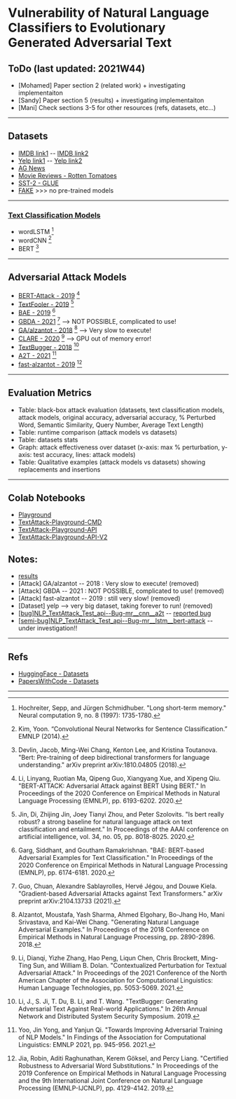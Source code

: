# Vulnerability of Natural Language Classifiers to Evolutionary Generated Adversarial Text

## ToDo (last updated: 2021W44)
- [Mohamed] Paper section 2 (related work) + investigating implementaiton
- [Sandy] Paper section 5 (results) + investigating implementaiton
- [Mani] Check sections 3-5 for other resources (refs, datasets, etc...) 
---
## Datasets
- [IMDB link1](https://datasets.imdbws.com) -- [IMDB link2](http://ai.stanford.edu/~amaas/data/sentiment/)
- [Yelp link1](https://www.yelp.com/dataset) -- [Yelp link2](https://www.kaggle.com/yelp-dataset/yelp-dataset)
- [AG News](http://groups.di.unipi.it/~gulli/AG_corpus_of_news_articles.html)
- [Movie Reviews - Rotten Tomatoes](https://www.cs.cornell.edu/people/pabo/movie-review-data/)
- [SST-2 - GLUE](https://gluebenchmark.com)
- [FAKE](https://www.kaggle.com/c/fake-news/data) >>> no pre-trained models
---
### [Text Classification Models](https://textattack.readthedocs.io/en/latest/3recipes/models.html)
- wordLSTM [^1]
- wordCNN [^2]
- BERT [^3]
---
## Adversarial Attack Models 
- [BERT-Attack - 2019](https://github.com/LinyangLee/BERT-Attack) [^4]
- [TextFooler - 2019](https://github.com/jind11/TextFooler) [^5]
- [BAE - 2019](https://github.com/QData/TextAttack) [^6]
- [GBDA - 2021](https://github.com/facebookresearch/text-adversarial-attack) [^7] --> NOT POSSIBLE, complicated to use!
- [GA/alzantot - 2018](https://github.com/QData/TextAttack) [^8] --> Very slow to execute!
- [CLARE - 2020](https://github.com/QData/TextAttack) [^9] --> GPU out of memory error! 
- [TextBugger - 2018](https://github.com/QData/TextAttack) [^10]
- [A2T - 2021](https://github.com/QData/TextAttack) [^11]
- [fast-alzantot - 2019](https://github.com/QData/TextAttack) [^12]
---
## Evaluation Metrics
- Table: black-box attack evaluation (datasets, text classification models, attack models, original accuracy, adversarial accuracy, % Perturbed Word, Semantic Similarity, Query Number, Average Text Length)
- Table: runtime comparison (attack models vs datasets)
- Table: datasets stats
- Graph: attack effectiveness over dataset (x-axis: max % perturbation, y-axis: test accuracy, lines: attack models)
- Table: Qualitative examples (attack models vs datasets) showing replacements and insertions
---
## Colab Notebooks
- [Playground](https://colab.research.google.com/drive/1Hs_E6F0_h5AYhUj3o5wNI5LeF5Ashk8p?usp=sharing)
- [TextAttack-Playground-CMD](https://colab.research.google.com/drive/1rRdiD5oQy_ohHrIDF4Nsal7Fdom-Q2D-?usp=sharing)
- [TextAttack-Playground-API](https://colab.research.google.com/drive/1uU4xYNGfpvv-H2eirRr9U67GYTkMoBnm?usp=sharing)
- [TextAttack-Playground-API-V2](https://colab.research.google.com/drive/1seoSdC419jxFsJotr3m39AIhjDuV21co?usp=sharing)

## Notes:
- [results](https://drive.google.com/drive/folders/1jnI7Tqe-zkJEIScX-vYyj-c2bGGpx5FZ?usp=sharing)
- [Attack] GA/alzantot -- 2018 : Very slow to execute! (removed)
- [Attack] GBDA -- 2021 : NOT POSSIBLE, complicated to use! (removed)
- [Attack] fast-alzantot -- 2019 : still very slow! (removed)
- [Dataset] yelp --> very big dataset, taking forever to run! (removed)
- [[bug]NLP_TextAttack_Test_api--Bug-mr__cnn__a2t](https://colab.research.google.com/drive/10pV0ArRPIG0DjmgPjIXZhldCLRAciYbP?usp=sharing) -- [reported bug](https://github.com/QData/TextAttack/issues/601)
- [[semi-bug]NLP_TextAttack_Test_api--Bug-mr__lstm__bert-attack](https://colab.research.google.com/drive/1Efk4dp9gHrtvTkSIv_KxY8l6J808BCx1?usp=sharing) -- under investigation!!
---
## Refs
- [HuggingFace - Datasets](https://huggingface.co/datasets)
- [PapersWithCode - Datasets](https://paperswithcode.com/task/text-classification)

---

[^1]: Hochreiter, Sepp, and Jürgen Schmidhuber. "Long short-term memory." Neural computation 9, no. 8 (1997): 1735-1780.
[^2]: Kim, Yoon. “Convolutional Neural Networks for Sentence Classification.” EMNLP (2014).
[^3]: Devlin, Jacob, Ming-Wei Chang, Kenton Lee, and Kristina Toutanova. "Bert: Pre-training of deep bidirectional transformers for language understanding." arXiv preprint arXiv:1810.04805 (2018). 
[^4]: Li, Linyang, Ruotian Ma, Qipeng Guo, Xiangyang Xue, and Xipeng Qiu. "BERT-ATTACK: Adversarial Attack against BERT Using BERT." In Proceedings of the 2020 Conference on Empirical Methods in Natural Language Processing (EMNLP), pp. 6193-6202. 2020.
[^5]: Jin, Di, Zhijing Jin, Joey Tianyi Zhou, and Peter Szolovits. "Is bert really robust? a strong baseline for natural language attack on text classification and entailment." In Proceedings of the AAAI conference on artificial intelligence, vol. 34, no. 05, pp. 8018-8025. 2020.
[^6]: Garg, Siddhant, and Goutham Ramakrishnan. "BAE: BERT-based Adversarial Examples for Text Classification." In Proceedings of the 2020 Conference on Empirical Methods in Natural Language Processing (EMNLP), pp. 6174-6181. 2020.
[^7]: Guo, Chuan, Alexandre Sablayrolles, Hervé Jégou, and Douwe Kiela. "Gradient-based Adversarial Attacks against Text Transformers." arXiv preprint arXiv:2104.13733 (2021).
[^8]: Alzantot, Moustafa, Yash Sharma, Ahmed Elgohary, Bo-Jhang Ho, Mani Srivastava, and Kai-Wei Chang. "Generating Natural Language Adversarial Examples." In Proceedings of the 2018 Conference on Empirical Methods in Natural Language Processing, pp. 2890-2896. 2018.
[^9]: Li, Dianqi, Yizhe Zhang, Hao Peng, Liqun Chen, Chris Brockett, Ming-Ting Sun, and William B. Dolan. "Contextualized Perturbation for Textual Adversarial Attack." In Proceedings of the 2021 Conference of the North American Chapter of the Association for Computational Linguistics: Human Language Technologies, pp. 5053-5069. 2021.
[^10]: Li, J., S. Ji, T. Du, B. Li, and T. Wang. "TextBugger: Generating Adversarial Text Against Real-world Applications." In 26th Annual Network and Distributed System Security Symposium. 2019.
[^11]: Yoo, Jin Yong, and Yanjun Qi. "Towards Improving Adversarial Training of NLP Models." In Findings of the Association for Computational Linguistics: EMNLP 2021, pp. 945-956. 2021.
[^12]: Jia, Robin, Aditi Raghunathan, Kerem Göksel, and Percy Liang. "Certified Robustness to Adversarial Word Substitutions." In Proceedings of the 2019 Conference on Empirical Methods in Natural Language Processing and the 9th International Joint Conference on Natural Language Processing (EMNLP-IJCNLP), pp. 4129-4142. 2019.
